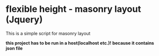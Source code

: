# flexible height - masonry layout (Jquery)

This is a simple script for masonry layout

**this project has to be run in a host(localhost etc.)! because it contains json file**


